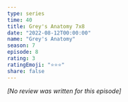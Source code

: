 ```yaml
---
type: series
time: 40
title: Grey's Anatomy 7x8
date: "2022-08-12T00:00:00"
name: "Grey's Anatomy"
season: 7
episode: 8
rating: 3
ratingEmoji: "⭐️⭐️⭐️"
share: false
---
```


*[No review was written for this episode]*